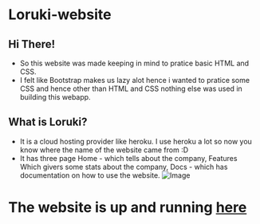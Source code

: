 # Loruki-website

## Hi There!
- So this website was made keeping in mind to pratice basic HTML and CSS. 
- I felt like Bootstrap makes us lazy alot hence i wanted to pratice some CSS and hence other than HTML and CSS nothing else was used in building this webapp.

## What is Loruki?
- It is a cloud hosting provider like heroku. I use heroku a lot so now you know where the name of the website came from :D
- It has three page Home - which tells about the company, Features Which givers some stats about the company, Docs - which has documentation on how to use the website.
![Image](https://github.com/pratiktiwari1212/Loruki-website/blob/master/Loruki.gif)
# The website is up and running [here](https://hungry-kalam-255f5c.netlify.app/index.html)
